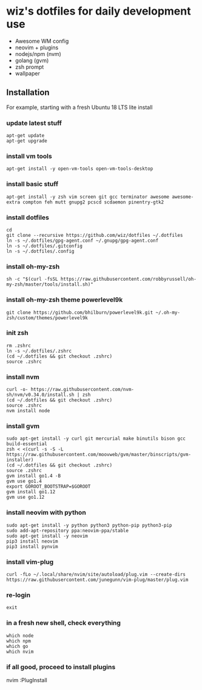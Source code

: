 # wiz's dotfiles for daily development use

* Awesome WM config
* neovim + plugins
* nodejs/npm (nvm)
* golang (gvm)
* zsh prompt
* wallpaper

## Installation

For example, starting with a fresh Ubuntu 18 LTS lite install

### update latest stuff
```
apt-get update
apt-get upgrade
```

### install vm tools
```
apt-get install -y open-vm-tools open-vm-tools-desktop
```

### install basic stuff
```
apt-get install -y zsh vim screen git gcc terminator awesome awesome-extra compton feh mutt gnupg2 pcscd scdaemon pinentry-gtk2
```

### install dotfiles
```
cd
git clone --recursive https://github.com/wiz/dotfiles ~/.dotfiles
ln -s ~/.dotfiles/gpg-agent.conf ~/.gnupg/gpg-agent.conf
ln -s ~/.dotfiles/.gitconfig
ln -s ~/.dotfiles/.config
```

### install oh-my-zsh
```
sh -c "$(curl -fsSL https://raw.githubusercontent.com/robbyrussell/oh-my-zsh/master/tools/install.sh)"
```

### install oh-my-zsh theme powerlevel9k
```
git clone https://github.com/bhilburn/powerlevel9k.git ~/.oh-my-zsh/custom/themes/powerlevel9k
```

### init zsh
```
rm .zshrc
ln -s ~/.dotfiles/.zshrc
(cd ~/.dotfiles && git checkout .zshrc)
source .zshrc
```

### install nvm
```
curl -o- https://raw.githubusercontent.com/nvm-sh/nvm/v0.34.0/install.sh | zsh
(cd ~/.dotfiles && git checkout .zshrc)
source .zshrc
nvm install node
```

### install gvm
```
sudo apt-get install -y curl git mercurial make binutils bison gcc build-essential
zsh < <(curl -s -S -L https://raw.githubusercontent.com/moovweb/gvm/master/binscripts/gvm-installer)
(cd ~/.dotfiles && git checkout .zshrc)
source .zshrc
gvm install go1.4 -B
gvm use go1.4
export GOROOT_BOOTSTRAP=$GOROOT
gvm install go1.12
gvm use go1.12
```

### install neovim with python
```
sudo apt-get install -y python python3 python-pip python3-pip
sudo add-apt-repository ppa:neovim-ppa/stable
sudo apt-get install -y neovim
pip3 install neovim
pip3 install pynvim
```

### install vim-plug
```
curl -fLo ~/.local/share/nvim/site/autoload/plug.vim --create-dirs https://raw.githubusercontent.com/junegunn/vim-plug/master/plug.vim
```

### re-login
```
exit
```

### in a fresh new shell, check everything
```
which node
which npm
which go
which nvim
```

### if all good, proceed to install plugins 
nvim
:PlugInstall
```

